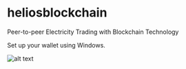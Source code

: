 # heliosblockchain
Peer-to-peer Electricity Trading with Blockchain Technology

Set up your wallet using Windows.

![alt text](https://github.com/miguelrfernandes/heliosblockchain/blob/main/screenshot/wallet.png?raw=true)
